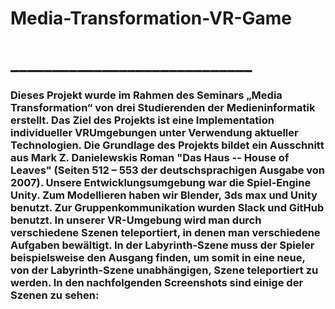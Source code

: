 # Media-Transformation-VR-Game
# _____________________________
### Dieses Projekt wurde im Rahmen des Seminars „Media Transformation“ von drei Studierenden der Medieninformatik erstellt. Das Ziel des Projekts ist eine Implementation individueller VRUmgebungen unter Verwendung aktueller Technologien. Die Grundlage des Projekts bildet ein Ausschnitt aus Mark Z. Danielewskis Roman "Das Haus -- House of Leaves" (Seiten 512 – 553 der deutschsprachigen Ausgabe von 2007). Unsere Entwicklungsumgebung war die Spiel-Engine Unity. Zum Modellieren haben wir Blender, 3ds max und Unity benutzt. Zur Gruppenkommunikation wurden Slack und GitHub benutzt. In unserer VR-Umgebung wird man durch verschiedene Szenen teleportiert, in denen man verschiedene Aufgaben bewältigt. In der Labyrinth-Szene muss der Spieler beispielsweise den Ausgang finden, um somit in eine neue, von der Labyrinth-Szene unabhängigen, Szene teleportiert zu werden. In den nachfolgenden Screenshots sind einige der Szenen zu sehen:  



